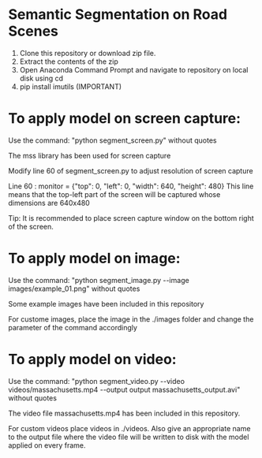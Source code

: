 # Semantic Segmentation on Road Scenes

1. Clone this repository or download zip file.
2. Extract the contents of the zip
3. Open Anaconda Command Prompt and navigate to repository on local disk using cd
4. pip install imutils  (IMPORTANT)

# To apply model on screen capture:

Use the command: "python segment_screen.py" without quotes

The mss library has been used for screen capture

Modify line 60 of segment_screen.py to adjust resolution of screen capture

Line 60 : monitor = {"top": 0, "left": 0, "width": 640, "height": 480}
This line means that the top-left part of the screen will be captured whose dimensions are 640x480

Tip: It is recommended to place screen capture window on the bottom right of the screen.

# To apply model on image:

Use the command: "python segment_image.py --image images/example_01.png" without quotes

Some example images have been included in this repository

For custome images, place the image in the ./images folder and change the parameter of the command accordingly

# To apply model on video:

Use the command: "python segment_video.py --video videos/massachusetts.mp4 --output output massachusetts_output.avi" without quotes

The video file massachusetts.mp4 has been included in this repository.

For custom videos place videos in ./videos. Also give an appropriate name to the output file where the video file will be written to disk with the model applied on every frame.